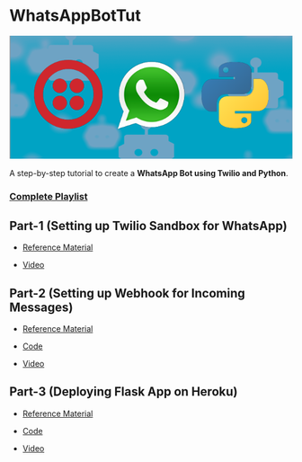 # WhatsAppBotTut

![](https://github.com/udaypratapyati/corona_chat_bot/blob/master/images/1.png?raw=true)

A step-by-step tutorial to create a **WhatsApp Bot using Twilio and Python**.

### [Complete Playlist](https://www.youtube.com/playlist?list=PLyb_C2HpOQSBSm9nGrqSYb_y7VqDrMKJu)

## Part-1 (Setting up Twilio Sandbox for WhatsApp)

- [Reference Material](https://github.com/udaypratapyati/corona_chat_bot/blob/master/01.%20Setting%20up%20Twilio%20Sandbox%20for%20WhatsApp.ipynb)

- [Video](https://www.youtube.com/watch?v=BKK5NMDC0fk)


## Part-2 (Setting up Webhook for Incoming Messages)

- [Reference Material](https://github.com/udaypratapyati/corona_chat_bot/blob/master/02.%20Setting%20up%20Webhook%20for%20Incoming%20Messages.ipynb)

- [Code](https://github.com/udaypratapyati/corona_chat_bot/blob/master/app.py)

- [Video](https://www.youtube.com/watch?v=EeUdel2AJ5g)



## Part-3 (Deploying Flask App on Heroku)

- [Reference Material](https://github.com/udaypratapyati/corona_chat_bot/blob/master/03.%20Deploying%20Flask%20App%20on%20Heroku.ipynb)

- [Code](https://github.com/udaypratapyati/corona_chat_bot/blob/master/app.py)

- [Video](https://www.youtube.com/watch?v=4ho21Wppf30)

